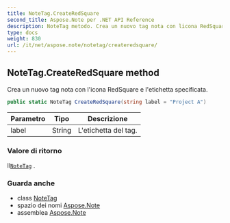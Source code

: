 ```yaml
---
title: NoteTag.CreateRedSquare
second_title: Aspose.Note per .NET API Reference
description: NoteTag metodo. Crea un nuovo tag nota con licona RedSquare e letichetta specificata.
type: docs
weight: 830
url: /it/net/aspose.note/notetag/createredsquare/
---
```

## NoteTag.CreateRedSquare method

Crea un nuovo tag nota con l'icona RedSquare e l'etichetta specificata.

```csharp
public static NoteTag CreateRedSquare(string label = "Project A")
```

| Parametro | Tipo | Descrizione |
| --- | --- | --- |
| label | String | L'etichetta del tag. |

### Valore di ritorno

Il[`NoteTag`](../) .

### Guarda anche

* class [NoteTag](../)
* spazio dei nomi [Aspose.Note](../../notetag/)
* assemblea [Aspose.Note](../../../)


